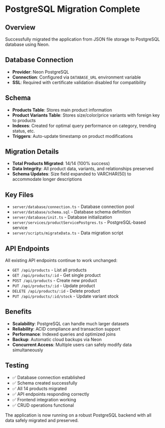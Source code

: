 # PostgreSQL Migration Complete

## Overview

Successfully migrated the application from JSON file storage to PostgreSQL database using Neon.

## Database Connection

- **Provider**: Neon PostgreSQL
- **Connection**: Configured via `DATABASE_URL` environment variable
- **SSL**: Required with certificate validation disabled for compatibility

## Schema

- **Products Table**: Stores main product information
- **Product Variants Table**: Stores size/color/price variants with foreign key to products
- **Indexes**: Created for optimal query performance on category, trending status, etc.
- **Triggers**: Auto-update timestamp on product modifications

## Migration Details

- **Total Products Migrated**: 14/14 (100% success)
- **Data Integrity**: All product data, variants, and relationships preserved
- **Schema Updates**: Size field expanded to VARCHAR(50) to accommodate longer descriptions

## Key Files

- `server/database/connection.ts` - Database connection pool
- `server/database/schema.sql` - Database schema definition
- `server/database/init.ts` - Database initialization
- `server/services/productServicePostgres.ts` - PostgreSQL-based service
- `server/scripts/migrateData.ts` - Data migration script

## API Endpoints

All existing API endpoints continue to work unchanged:

- `GET /api/products` - List all products
- `GET /api/products/:id` - Get single product
- `POST /api/products` - Create new product
- `PUT /api/products/:id` - Update product
- `DELETE /api/products/:id` - Delete product
- `PUT /api/products/:id/stock` - Update variant stock

## Benefits

- **Scalability**: PostgreSQL can handle much larger datasets
- **Reliability**: ACID compliance and transaction support
- **Performance**: Indexed queries and optimized joins
- **Backup**: Automatic cloud backups via Neon
- **Concurrent Access**: Multiple users can safely modify data simultaneously

## Testing

- ✅ Database connection established
- ✅ Schema created successfully
- ✅ All 14 products migrated
- ✅ API endpoints responding correctly
- ✅ Frontend integration working
- ✅ CRUD operations functional

The application is now running on a robust PostgreSQL backend with all data safely migrated and preserved.
